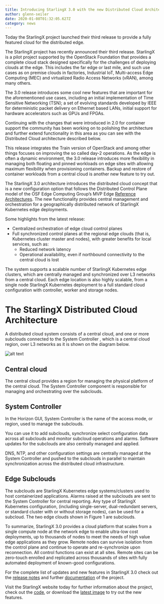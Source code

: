 ```yaml
---
title: Introducing StarlingX 3.0 with the new Distributed Cloud Architecture
author: glenn-seiler
date: 2020-01-08T01:32:05.627Z
category: news
---
```


Today the StarlingX project launched their third release to provide a fully featured cloud for the distributed edge.<!-- more -->

The StarlingX project has recently announced their third release. StarlingX is a pilot project supported by the OpenStack Foundation that provides a complete cloud stack designed specifically for the challenges of deploying clouds at the edge. This includes the far edge or last mile, and such use cases as on premise clouds in factories, Industrial IoT, Multi-access Edge Computing (MEC) and virtualized Radio Access Networks (vRAN), among many others.

The 3.0 release introduces some cool new features that are important for the aforementioned use cases, including an initial implementation of Time Sensitive Networking (TSN); a set of evolving standards developed by IEEE for deterministic packet delivery on Ethernet based LANs, initial support for hardware accelerators such as GPUs and FPGAs.

Continuing with the changes that were introduced in 2.0 for container support the community has been working on to polishing the architecture and further extend functionality in this area as you can see with the Distributed Cloud architecture described below. 

This release integrates the Train version of OpenStack and among other things focuses on improving the so called day-2 operations. As the edge is often a dynamic environment, the 3.0 release introduces more flexibility in managing both floating and pinned workloads on edge sites with allowing maximum flexibility when provisioning containers. Backup and restore of container workloads from a central cloud is another new feature to try out.

The StarlingX 3.0 architecture introduces the distributed cloud concept that is a new configuration option that follows the Distributed Control Plane model of the OSF Edge Computing Group’s MVP Edge [Reference Architectures](https://wiki.openstack.org/wiki/Edge_Computing_Group/Edge_Reference_Architectures). The new functionality provides central management and orchestration for a geographically distributed network of StarlingX Kubernetes edge deployments.

Some highlights from the latest release:
- Centralized orchestration of edge cloud control planes
- Full synchronized control planes at the regional edge clouds (that is, Kubernetes cluster master and nodes), with greater benefits for local services, such as:
  - Reduced network latency
  - Operational availability, even if northbound connectivity to the central cloud is lost

The system supports a scalable number of StarlingX Kubernetes edge clusters, which are centrally managed and synchronized over L3 networks from a central cloud. Each edge location is also highly scalable, from a single node StarlingX Kubernetes deployment to a full standard cloud configuration with controller, worker and storage nodes.

# The StarlingX Distributed Cloud Architecture

A distributed cloud system consists of a central cloud, and one or more subclouds connected to the System Controller , which is a central cloud region, over L3 networks as it is shown on the diagram below.

![alt text](/images/StarlingX_Distributed_Cloud_Architecture.jpg)

## Central cloud
The central cloud provides a region for managing the physical platform of the central cloud. The System Controller component is responsible for managing and orchestrating over the subclouds.  

## System Controller
In the Horizon GUI, System Controller is the name of the access mode, or region, used to manage the subclouds.

You can use it to add subclouds, synchronize select configuration data across all subclouds and monitor subcloud operations and alarms. Software updates for the subclouds are also centrally managed and applied.

DNS, NTP, and other configuration settings are centrally managed at the System Controller and pushed to the subclouds in parallel to maintain synchronization across the distributed cloud infrastructure.

## Edge Subclouds
The subclouds are StarlingX Kubernetes edge systems/clusters used to host containerized applications. Alarms raised at the subclouds are sent to the System Controller for central reporting. Any type of StarlingX Kubernetes configuration, (including single-server, dual-redundant servers, or standard cluster with or without storage nodes), can be used for a subcloud. The two edge clouds shown in Figure 1 are subclouds.

To summarize, StarlingX 3.0 provides a cloud platform that scales from a single compute node at the network edge to enable ultra-low cost deployments, up to thousands of nodes to meet the needs of high value edge applications as they grow. Remote nodes can survive isolation from the control plane and continue to operate and re-synchronize upon reconnection. All control functions can exist at all sites. Remote sites can be zero-touch enrolled and replicated across thousands of sites with fully automated deployment of known-good configurations.

For the complete list of updates and new features in StarlingX 3.0 check out the [release notes](https://docs.starlingx.io/releasenotes/r3_release.html) and further [documentation](https://docs.starlingx.io) of the project.

Visit the StarlingX website today for further information about the project, check out the [code](https://opendev.org/starlingx), or download the [latest image](http://mirror.starlingx.cengn.ca/mirror/starlingx/release/) to try out the new features.
